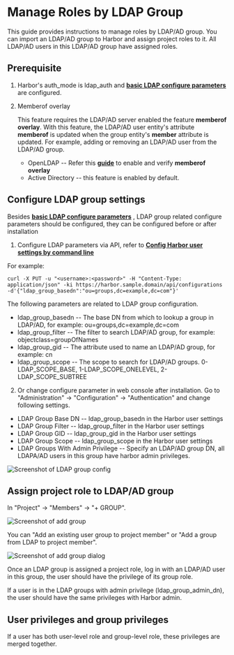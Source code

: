 # Manage Roles by LDAP Group

This guide provides instructions to manage roles by LDAP/AD group. You can import an LDAP/AD group to Harbor and assign project roles to it. All LDAP/AD users in this LDAP/AD group have assigned roles.

## Prerequisite

1. Harbor's auth_mode is ldap_auth and **[basic LDAP configure parameters](https://github.com/vmware/harbor/blob/master/docs/installation_guide.md#optional-parameters)** are configured.
1. Memberof overlay

    This feature requires the LDAP/AD server enabled the feature **memberof overlay**. 
    With this feature, the LDAP/AD user entity's attribute **memberof** is updated when the group entity's **member** attribute is updated. For example, adding or removing an LDAP/AD user from the LDAP/AD group.

    * OpenLDAP -- Refer this **[guide](https://technicalnotes.wordpress.com/2014/04/19/openldap-setup-with-memberof-overlay/)** to enable and verify **memberof overlay**
    * Active Directory -- this feature is enabled by default.

## Configure LDAP group settings

Besides **[basic LDAP configure parameters](https://github.com/vmware/harbor/blob/master/docs/installation_guide.md#optional-parameters)** , LDAP group related configure parameters should be configured, they can be configured before or after installation

  1. Configure LDAP parameters via API, refer to **[Config Harbor user settings by command line](configure_user_settings.md)**

For example:
```
curl -X PUT -u "<username>:<password>" -H "Content-Type: application/json" -ki https://harbor.sample.domain/api/configurations -d'{"ldap_group_basedn":"ou=groups,dc=example,dc=com"}'
```   
The following parameters are related to LDAP group configuration.
   * ldap_group_basedn -- The base DN from which to lookup a group in LDAP/AD, for example: ou=groups,dc=example,dc=com
   * ldap_group_filter -- The filter to search LDAP/AD group, for example: objectclass=groupOfNames 
   * ldap_group_gid    -- The attribute used to name an LDAP/AD group, for example: cn 
   * ldap_group_scope  -- The scope to search for LDAP/AD groups. 0-LDAP_SCOPE_BASE, 1-LDAP_SCOPE_ONELEVEL, 2-LDAP_SCOPE_SUBTREE 

  2. Or change configure parameter in web console after installation. Go to "Administration" -> "Configuration" -> "Authentication" and change following settings.
   - LDAP Group Base DN -- ldap_group_basedn in the Harbor user settings
   - LDAP Group Filter  -- ldap_group_filter in the Harbor user settings
   - LDAP Group GID     -- ldap_group_gid in the Harbor user settings
   - LDAP Group Scope   -- ldap_group_scope in the Harbor user settings
   - LDAP Groups With Admin Privilege -- Specify an LDAP/AD group DN, all LDAPA/AD users in this group have harbor admin privileges.

![Screenshot of LDAP group config](img/group/ldap_group_config.png)

## Assign project role to LDAP/AD group

In "Project" -> "Members" -> "+ GROUP".

![Screenshot of add group](img/group/ldap_group_addgroup.png)

You can "Add an existing user group to project member" or "Add a group from LDAP to project member".

![Screenshot of add group dialog](img/group/ldap_group_addgroup_dialog.png)

Once an LDAP group is assigned a project role, log in with an LDAP/AD user in this group, the user should have the privilege of its group role.

If a user is in the LDAP groups with admin privilege (ldap_group_admin_dn), the user should have the same privileges with Harbor admin.

## User privileges and group privileges

If a user has both user-level role and group-level role, these privileges are merged together.
